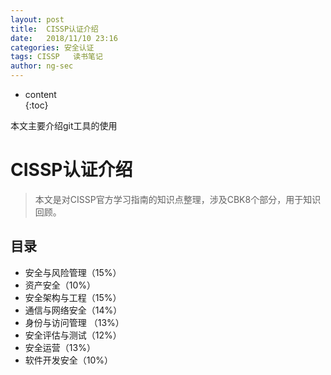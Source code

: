 ```yaml
---
layout: post  
title:  CISSP认证介绍    
date:   2018/11/10 23:16   
categories: 安全认证 
tags: CISSP   读书笔记
author: ng-sec  
---
```


* content  
{:toc}

本文主要介绍git工具的使用
# CISSP认证介绍
> 本文是对CISSP官方学习指南的知识点整理，涉及CBK8个部分，用于知识回顾。

## 目录

- 安全与风险管理（15%）
- 资产安全（10%）
- 安全架构与工程（15%）
- 通信与网络安全（14%）
- 身份与访问管理 （13%）
- 安全评估与测试（12%）
- 安全运营（13%）
- 软件开发安全（10%）